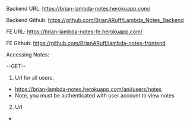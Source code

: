 Backend URL: https://brian-lambda-notes.herokuapp.com/

Backend Github: https://github.com/BrianARuff/Lambda_Notes_Backend

FE URL: https://brian-lambda-notes-fe.herokuapp.com/

FE Github: https://github.com/BrianARuff/lambda-notes-frontend


Accessing Notes: 

--GET--

1. Url for all users.
  
  - https://brian-lambda-notes.herokuapp.com/api/users/notes
  - Note, you must be authenticated with user account to view notes
  
2. Url
  
  -

